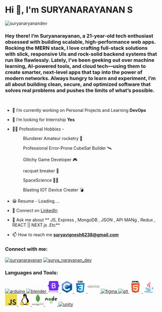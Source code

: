 <h1 align="left">Hi 👋, I'm SURYANARAYANAN S</h1>
<p align="left"> <img src="https://komarev.com/ghpvc/?username=suryanaryanandev&label=Profile%20views&color=0e75b6&style=flat" alt="suryanaryanandev" /> </p>
<h3 align="left">
Hey there! I’m Suryanarayanan, a 21-year-old tech enthusiast obsessed with building scalable, high-performance web apps. Rocking the MERN stack, I love crafting full-stack solutions with slick, responsive UIs and rock-solid backend systems that run like flawlessly. Lately, I’ve been geeking out over machine learning, AI-powered tools, and cloud tech—using them to create smarter, next-level apps that tap into the power of modern networks. Always hungry to learn and experiment, I’m all about building clean, secure, and optimized software that solves real problems and pushes the limits of what’s possible.
</h3>


<p align="left"> <a href="https://twitter.com/" target="blank"><img src="https://img.shields.io/twitter/follow/?logo=twitter&style=for-the-badge" alt="" /></a> </p>

- 🔭 I’m currently working on Personal Projects and Learning **DevOps**

- 🤝 I’m looking for Internship **Yes**

- 💁‍♂️ Profestional Hobbies -<br>
                <p>‎ ‎ ‎ ‎ ‎ ‎ ‎ ‎ ‎ Blunderer Amateur rocketry 🚀<p>
                <p>‎ ‎ ‎ ‎ ‎ ‎ ‎ ‎ ‎ Professional Error-Prone CubeSat Builder 🛰️<p>
                <p>‎ ‎ ‎ ‎ ‎ ‎ ‎ ‎ ‎ Glitchy Game Developer 🎮<p>
                <p>‎ ‎ ‎ ‎ ‎ ‎ ‎ ‎ ‎ racquet breaker 🏸<p>
                <p>‎ ‎ ‎ ‎ ‎ ‎ ‎ ‎ ‎ SpaceScience 👨‍🚀<p>
                <p>‎ ‎ ‎ ‎ ‎ ‎ ‎ ‎ ‎ Blasting IOT Device Creater 💣<p>

- 😁 Resume - Loading....
  
- 📝 Connect on [LinkedIn](https://www.linkedin.com/in/surya-narayanan-dev-67-ctr)

- 💬 Ask me about ** JS, Express , MongoDB , JSON , API MANg , Redux , REACT || NEXT.js .Etc**

- 📫 How to reach me **suryavignesh6238@gmail.com**

<h3 align="left">Connect with me:</h3>
<p align="left">
<a href="https://www.linkedin.com/in/surya-narayanan-dev-67-ctr" target="blank"><img align="center" src="https://raw.githubusercontent.com/rahuldkjain/github-profile-readme-generator/master/src/images/icons/Social/linked-in-alt.svg" alt="suryanarayanan" height="30" width="40" /></a>
<a href="https://instagram.com/surya_narayanan_dev" target="blank"><img align="center" src="https://raw.githubusercontent.com/rahuldkjain/github-profile-readme-generator/master/src/images/icons/Social/instagram.svg" alt="surya_narayanan_dev" height="30" width="40" /></a>
</p>

<h3 align="left">Languages and Tools:</h3>
<p align="left"> <a href="https://www.arduino.cc/" target="_blank" rel="noreferrer"> <img src="https://cdn.worldvectorlogo.com/logos/arduino-1.svg" alt="arduino" width="40" height="40"/> </a> <a href="https://www.blender.org/" target="_blank" rel="noreferrer"> <img src="https://download.blender.org/branding/community/blender_community_badge_white.svg" alt="blender" width="40" height="40"/> </a> <a href="https://getbootstrap.com" target="_blank" rel="noreferrer"> <img src="https://raw.githubusercontent.com/devicons/devicon/master/icons/bootstrap/bootstrap-plain-wordmark.svg" alt="bootstrap" width="40" height="40"/> </a> <a href="https://www.cprogramming.com/" target="_blank" rel="noreferrer"> <img src="https://raw.githubusercontent.com/devicons/devicon/master/icons/c/c-original.svg" alt="c" width="40" height="40"/> </a> <a href="https://www.w3schools.com/css/" target="_blank" rel="noreferrer"> <img src="https://raw.githubusercontent.com/devicons/devicon/master/icons/css3/css3-original-wordmark.svg" alt="css3" width="40" height="40"/> </a> <a href="https://expressjs.com" target="_blank" rel="noreferrer"> <img src="https://raw.githubusercontent.com/devicons/devicon/master/icons/express/express-original-wordmark.svg" alt="express" width="40" height="40"/> </a> <a href="https://www.figma.com/" target="_blank" rel="noreferrer"> <img src="https://www.vectorlogo.zone/logos/figma/figma-icon.svg" alt="figma" width="40" height="40"/> </a> <a href="https://git-scm.com/" target="_blank" rel="noreferrer"> <img src="https://www.vectorlogo.zone/logos/git-scm/git-scm-icon.svg" alt="git" width="40" height="40"/> </a> <a href="https://www.w3.org/html/" target="_blank" rel="noreferrer"> <img src="https://raw.githubusercontent.com/devicons/devicon/master/icons/html5/html5-original-wordmark.svg" alt="html5" width="40" height="40"/> </a> <a href="https://www.java.com" target="_blank" rel="noreferrer"> <img src="https://raw.githubusercontent.com/devicons/devicon/master/icons/java/java-original.svg" alt="java" width="40" height="40"/> </a> <a href="https://developer.mozilla.org/en-US/docs/Web/JavaScript" target="_blank" rel="noreferrer"> <img src="https://raw.githubusercontent.com/devicons/devicon/master/icons/javascript/javascript-original.svg" alt="javascript" width="40" height="40"/> </a> <a href="https://www.linux.org/" target="_blank" rel="noreferrer"> <img src="https://raw.githubusercontent.com/devicons/devicon/master/icons/linux/linux-original.svg" alt="linux" width="40" height="40"/> </a> <a href="https://www.mongodb.com/" target="_blank" rel="noreferrer"> <img src="https://raw.githubusercontent.com/devicons/devicon/master/icons/mongodb/mongodb-original-wordmark.svg" alt="mongodb" width="40" height="40"/> </a> <a href="https://nodejs.org" target="_blank" rel="noreferrer"> <img src="https://raw.githubusercontent.com/devicons/devicon/master/icons/nodejs/nodejs-original-wordmark.svg" alt="nodejs" width="40" height="40"/> </a> <a href="https://unity.com/" target="_blank" rel="noreferrer"> <img src="https://www.vectorlogo.zone/logos/unity3d/unity3d-icon.svg" alt="unity" width="40" height="40"/> </a> </p>
